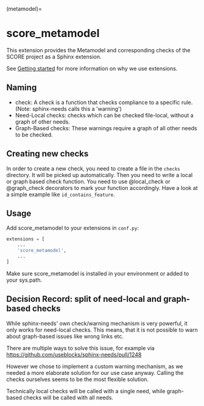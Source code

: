 (metamodel)=
# score_metamodel

This extension provides the Metamodel and corresponding checks of the SCORE
project as a Sphinx extension.

See [Getting started](../getting_started.md) for more information on why we use extensions.

## Naming

* check: A check is a function that checks compliance to a specific rule.
  (Note: sphinx-needs calls this a 'warning')
* Need-Local checks: checks which can be checked file-local, without a graph of
  other needs.
* Graph-Based checks: These warnings require a graph of all other needs to be
  checked.

## Creating new checks

In order to create a new check, you need to create a file in the `checks`
directory. It will be picked up automatically.
Then you need to write a local or graph based check function.
You need to use @local_check or @graph_check decorators to mark your function
accordingly.
Have a look at a simple example like `id_contains_feature`.

## Usage

Add score_metamodel to your extensions in `conf.py`:

```python
extensions = [
    ...
    'score_metamodel',
    ...
]
```

Make sure score_metamodel is installed in your environment or added to your
sys.path.


## Decision Record: split of need-local and graph-based checks

While sphinx-needs' own check/warning mechanism is very powerful, it only works
for need-local checks. This means, that it is not possible to warn about
graph-based issues like wrong links etc.

There are multiple ways to solve this issue, for example via
https://github.com/useblocks/sphinx-needs/pull/1248

However we chose to implement a custom warning mechanism, as we needed a
more elaborate solution for our use case anyway. Calling the checks ourselves
seems to be the most flexible solution.

Technically local checks will be called with a single need, while graph-based
checks will be called with all needs.
